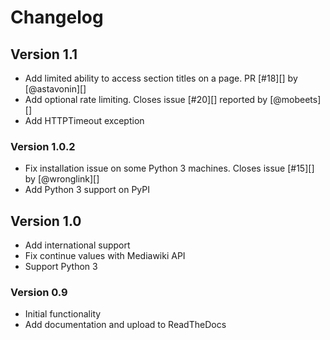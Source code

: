 # Changelog

## Version 1.1

* Add limited ability to access section titles on a page.  PR [#18][] by [@astavonin][]
* Add optional rate limiting. Closes issue [#20][] reported by [@mobeets][]
* Add HTTPTimeout exception

### Version 1.0.2

* Fix installation issue on some Python 3 machines. Closes issue [#15][] by [@wronglink][]
* Add Python 3 support on PyPI

## Version 1.0

* Add international support
* Fix continue values with Mediawiki API
* Support Python 3

### Version 0.9

* Initial functionality
* Add documentation and upload to ReadTheDocs
